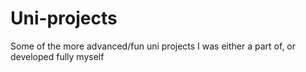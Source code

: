 # Uni-projects
Some of the more advanced/fun uni projects I was either a part of, or developed fully myself
